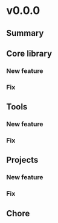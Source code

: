 # v0.0.0
## Summary

## Core library
### New feature

### Fix

## Tools
### New feature

### Fix

## Projects
### New feature

### Fix

## Chore
